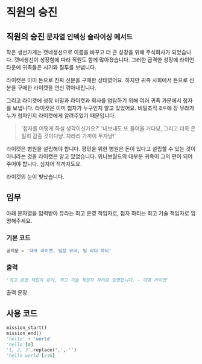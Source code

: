 # 직원의 승진

## 직원의 승진 `문자열` `인덱싱` `슬라이싱` `메서드`

작은 생선가게는 캣네생선으로 이름을 바꾸고 더 큰 성장을 위해 주식회사가 되었습니다. 캣네생선이 성장함에 따라 직원도 함께 많아졌습니다. 그러한 급격한 성장에 라이언 타운에 귀족들은 시기와 질투를 보냅니다.

라이캣은 이미 돈으로 진짜 신분을 구매한 상태였어요. 하지만 귀족 사회에서 돈으로 신분을 구매한 라이캣을 연신 깎아내립니다.

그리고 라이캣에 성장 비밀과 라이캣과 회사를 염탐하기 위해 여러 귀족 가문에서 첩자를 보냅니다. 라이캣은 이미 첩자가 누구인지 알고 있었어요. 비밀조직 `호두`에 장 뮤라가 누가 첩자인지 라이캣에게 알려주었기 때문입니다.

> '첩자를 어떻게 하실 생각이신가요?'
> '내보내도 또 들어올 거다냥, 그리고 더욱 은밀히 감출 것이다냥. 차라리 가까이 두자냥!'

라이캣은 병원을 설립해야 합니다. 평민을 위한 병원은 돈이 있다고 설립할 수 있는 것이 아니라는 것을 라이캣은 알고 있었습니다. 위니브월드의 대부분 귀족이 그의 편이 되어주어야 합니다. 심지어 적까지도요.

라이캣의 눈이 빛났습니다.

## 임무

아래 문자열을 입력받아 뮤라는 최고 운영 책임자로, 첩자 하티는 최고 기술 책임자로 임명해주세요.

### 기본 코드
```python
공지문 = '대표 라이켓, 팀장 뮤라, 팀 리더 하티'
```

### 출력
```python
'최고 운영 책임자 뮤라, 최고 기술 책임자 하티로 임명합니다. - 대표 라이켓'
```

출력 문장

## 사용 코드

```python
mission_start()
mission_end()
'hello' + 'world'
'hello'[0]
'1, 2, 3'.replace(',', '')
'hello world'[2:6]
```